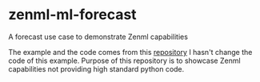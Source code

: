 # zenml-ml-forecast
A forecast use case to demonstrate Zenml capabilities


The example and the code comes from this [repository](https://github.com/zenml-io/zenml-projects/tree/main/retail-forecast)
I hasn't change the code of this example. Purpose of this repository is to showcase Zenml capabilities not providing high standard python code.